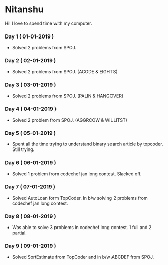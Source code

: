 # Nitanshu

Hi! I love to spend time with my computer.

### Day 1 ( 01-01-2019 )

- Solved 2 problems from SPOJ.

### Day 2 ( 02-01-2019 )

- Solved 2 problems from SPOJ. (ACODE & EIGHTS)

### Day 3 ( 03-01-2019 )

- Solved 2 problems from SPOJ. (PALIN & HANGOVER)

### Day 4 ( 04-01-2019 )

- Solved 2 problem from SPOJ. (AGGRCOW & WILLITST)

### Day 5 ( 05-01-2019 )

- Spent all the time trying to understand binary search article by topcoder. Still trying.

### Day 6 ( 06-01-2019 )

- Solved 1 problem from codechef jan long contest. Slacked off.

### Day 7 ( 07-01-2019 )

- Solved AutoLoan form TopCoder. In b/w solving 2 problems from codechef jan long contest.

### Day 8 ( 08-01-2019 )

- Was able to solve 3 problems in codechef long contest. 1 full and 2 partial.

### Day 9 ( 09-01-2019 )

- Solved SortEstimate from TopCoder and in b/w ABCDEF from SPOJ.
